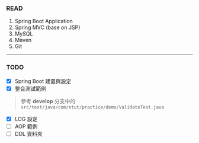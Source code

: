 ### READ
1. Spring Boot Application
2. Spring MVC (base on JSP)
3. MySQL
4. Maven
5. Git

---

### TODO

- [x] Spring Boot 建置與設定
- [x] 整合測試範例 
> 參考 **develop** 分支中的 `src/test/java/com/ntut/practice/demo/ValidateTest.java`
- [X] LOG 設定
- [ ] AOP 範例
- [ ] DDL 資料夾